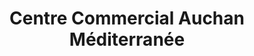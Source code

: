 ---
title: "Centre Commercial Auchan Méditerranée"
url: /perols/centre-commercial-auchan-mediterranee/
shop: centre commercial
---